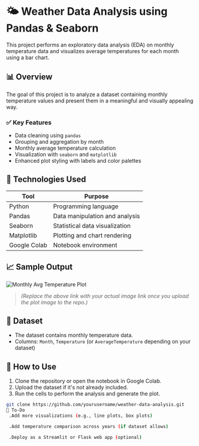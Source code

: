 # 🌤️ Weather Data Analysis using Pandas & Seaborn

This project performs an exploratory data analysis (EDA) on monthly temperature data and visualizes average temperatures for each month using a bar chart.

## 📊 Overview

The goal of this project is to analyze a dataset containing monthly temperature values and present them in a meaningful and visually appealing way.

### ✅ Key Features
- Data cleaning using `pandas`
- Grouping and aggregation by month
- Monthly average temperature calculation
- Visualization with `seaborn` and `matplotlib`
- Enhanced plot styling with labels and color palettes

## 🔧 Technologies Used

| Tool        | Purpose                          |
|-------------|----------------------------------|
| Python      | Programming language             |
| Pandas      | Data manipulation and analysis   |
| Seaborn     | Statistical data visualization   |
| Matplotlib  | Plotting and chart rendering     |
| Google Colab| Notebook environment             |

## 📈 Sample Output

![Monthly Avg Temperature Plot](https://github.com/yourusername/weather-data-analysis/blob/main/sample_plot.png)

> *(Replace the above link with your actual image link once you upload the plot image to the repo.)*

## 📁 Dataset

- The dataset contains monthly temperature data.
- Columns: `Month`, `Temperature` (or `AverageTemperature` depending on your dataset)

## 🚀 How to Use

1. Clone the repository or open the notebook in Google Colab.
2. Upload the dataset if it's not already included.
3. Run the cells to perform the analysis and generate the plot.

```bash
git clone https://github.com/yourusername/weather-data-analysis.git
📌 To-Do
 .Add more visualizations (e.g., line plots, box plots)

 .Add temperature comparison across years (if dataset allows)

 .Deploy as a Streamlit or Flask web app (optional)
